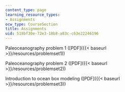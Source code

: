 ```yaml
---
content_type: page
learning_resource_types:
- Assignments
ocw_type: CourseSection
title: Assignments
uid: 518bf30e-72e3-18b8-a83c-c63e22246196
---
```


Paleoceanography problem 1 ([PDF]({{< baseurl >}}/resources/problemset1))

Paleoceanography problem 2 ([PDF]({{< baseurl >}}/resources/problemset2))

Introduction to ocean box modeling ([PDF]({{< baseurl >}}/resources/problemset3))